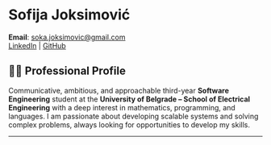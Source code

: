 # Sofija Joksimović

 **Email**: soka.joksimovic@gmail.com  
[LinkedIn](https://www.linkedin.com/in/sofija-joksimovic-b362112b1/) | [GitHub](https://github.com/sofijajoksimovic)

## 👩‍💻 Professional Profile

Communicative, ambitious, and approachable third-year **Software Engineering** student at the **University of Belgrade – School of Electrical Engineering** with a deep interest in mathematics, programming, and languages. I am passionate about developing scalable systems and solving complex problems, always looking for opportunities to develop my skills.

---
